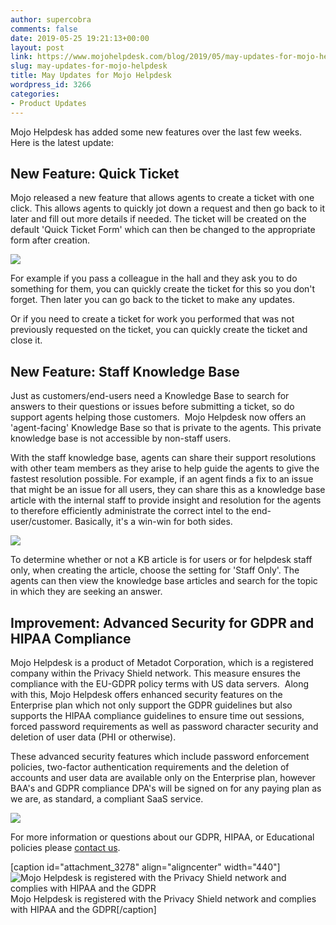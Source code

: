 ```yaml
---
author: supercobra
comments: false
date: 2019-05-25 19:21:13+00:00
layout: post
link: https://www.mojohelpdesk.com/blog/2019/05/may-updates-for-mojo-helpdesk/
slug: may-updates-for-mojo-helpdesk
title: May Updates for Mojo Helpdesk
wordpress_id: 3266
categories:
- Product Updates
---
```


Mojo Helpdesk has added some new features over the last few weeks.  Here is the latest update:


## New Feature: Quick Ticket




Mojo released a new feature that allows agents to create a ticket with one click. This allows agents to quickly jot down a request and then go back to it later and fill out more details if needed. The ticket will be created on the default 'Quick Ticket Form' which can then be changed to the appropriate form after creation. 


![](http://www.mojohelpdesk.com/blog/wp-content/uploads/2019/05/Screen-Shot-2019-05-24-at-11.42.36-AM.png)


For example if you pass a colleague in the hall and they ask you to do something for them, you can quickly create the ticket for this so you don't forget. Then later you can go back to the ticket to make any updates. 




Or if you need to create a ticket for work you performed that was not previously requested on the ticket, you can quickly create the ticket and close it. 





## New Feature: Staff Knowledge Base




Just as customers/end-users need a Knowledge Base to search for answers to their questions or issues before submitting a ticket, so do support agents helping those customers.  Mojo Helpdesk now offers an 'agent-facing' Knowledge Base so that is private to the agents. This private knowledge base is not accessible by non-staff users.







With the staff knowledge base, agents can share their support resolutions with other team members as they arise to help guide the agents to give the fastest resolution possible. For example, if an agent finds a fix to an issue that might be an issue for all users, they can share this as a knowledge base article with the internal staff to provide insight and resolution for the agents to therefore efficiently administrate the correct intel to the end-user/customer. Basically, it's a win-win for both sides.







![](http://www.mojohelpdesk.com/blog/wp-content/uploads/2019/05/Screen-Shot-2019-05-24-at-11.44.03-AM.png)







To determine whether or not a KB article is for users or for helpdesk staff only, when creating the article, choose the setting for 'Staff Only'. The agents can then view the knowledge base articles and search for the topic in which they are seeking an answer.




## Improvement: Advanced Security for GDPR and HIPAA Compliance


Mojo Helpdesk is a product of Metadot Corporation, which is a registered company within the Privacy Shield network. This measure ensures the compliance with the EU-GDPR policy terms with US data servers.  Along with this, Mojo Helpdesk offers enhanced security features on the Enterprise plan which not only support the GDPR guidelines but also supports the HIPAA compliance guidelines to ensure time out sessions, forced password requirements as well as password character security and deletion of user data (PHI or otherwise).

These advanced security features which include password enforcement policies, two-factor authentication requirements and the deletion of accounts and user data are available only on the Enterprise plan, however BAA's and GDPR compliance DPA's will be signed on for any paying plan as we are, as standard, a compliant SaaS service.

![](http://www.mojohelpdesk.com/blog/wp-content/uploads/2019/05/Screen-Shot-2019-05-24-at-11.45.14-AM.png)

For more information or questions about our GDPR, HIPAA, or Educational policies please [contact us](https://help.mojohelpdesk.com/mytickets/create#/ticket-form/22722).

[caption id="attachment_3278" align="aligncenter" width="440"]![Mojo Helpdesk is registered with the Privacy Shield network and complies with HIPAA and the GDPR](http://www.mojohelpdesk.com/blog/wp-content/uploads/2019/05/Privacy-Banner.png) Mojo Helpdesk is registered with the Privacy Shield network and complies with HIPAA and the GDPR[/caption]
